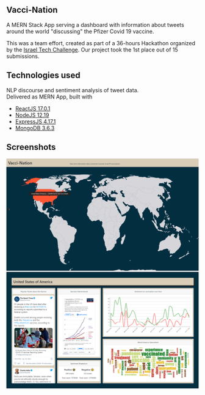 ## Vacci-Nation 
A MERN Stack App serving a dashboard with information about tweets around the world "discussing" the Pfizer Covid 19 vaccine.

This was a team effort, created as part of a 36-hours Hackathon organized by the [Israel Tech Challenge](https://www.itc.tech/). Our project took the 1st place out of 15 submissions.

## Technologies used
NLP discourse and sentiment analysis of tweet data.  
Delivered as MERN App, built with
* [ReactJS 17.0.1](https://reactjs.org/)
* [NodeJS 12.19](https://nodejs.org/en/)
* [ExpressJS 4.17.1](https://expressjs.com/)
* [MongoDB 3.6.3](https://www.mongodb.com/)

## Screenshots
![Screenshot01](/screenshots/VacciNation-screen01.png?raw=true)
![Screenshot02](/screenshots/VacciNation-screen02.png?raw=true)


